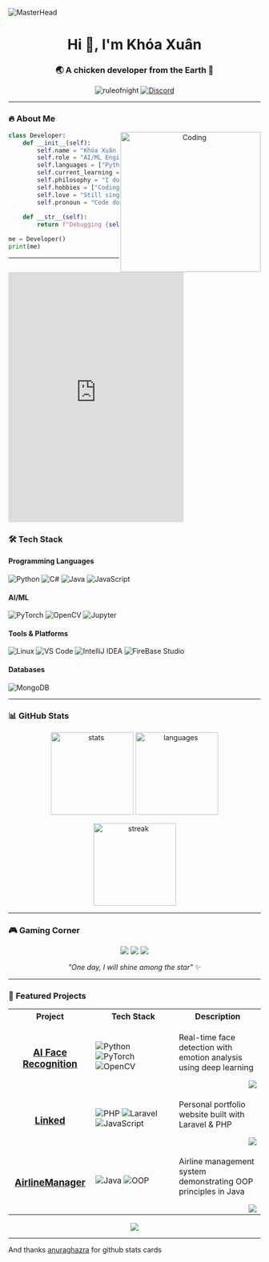 ![MasterHead](https://art.pixilart.com/04e0cf7ee2853c2.gif)

<h1 align="center">Hi 👋, I'm Khóa Xuân</h1>
<h3 align="center">🌏 A chicken developer from the Earth 🐣</h3>

<p align="center">
  <img src="https://komarev.com/ghpvc/?username=ruleofnight&label=Profile%20views&color=0e75b6&style=flat" alt="ruleofnight" />
  <a href="https://discord.gg/3NKdUJG7" target="_blank">
    <img src="https://img.shields.io/badge/Discord-7289DA?style=flat&logo=discord&logoColor=white" alt="Discord"/>
  </a>
</p>

---

### 🔥 **About Me**
<p align="center">
  <img align="right" alt="Coding" width="280" src="https://cdn.discordapp.com/emojis/886094443806076978.gif">
</p>

```python
class Developer:
    def __init__(self):
        self.name = "Khóa Xuân - Asuka"
        self.role = "AI/ML Engineer"
        self.languages = ["Python", "C#", "Java"]
        self.current_learning = ["AI", "Machine Learning"]
        self.philosophy = "I don't believe in God, I believe in backpropagation"
        self.hobbies = ["Coding", "Gaming", "Breaking production"]
        self.love = "Still single yet"
        self.pronoun = "Code doesn't work ? Add print()"
    
    def __str__(self):
        return f"Debugging {self.name} v20..."

me = Developer()
print(me)
```
---
<p>
  <iframe src="https://discord.com/widget?id=918505395612450956&theme=dark" width="350" height="500" allowtransparency="true" frameborder="0" sandbox="allow-popups allow-popups-to-escape-sandbox allow-same-origin allow-scripts">đưa</iframe>
</p>

### 🛠️ **Tech Stack**

#### **Programming Languages**
![Python](https://img.shields.io/badge/python-3670A0?style=for-the-badge&logo=python&logoColor=ffdd54)
![C#](https://img.shields.io/badge/c%23-%23239120.svg?style=for-the-badge&logo=c-sharp&logoColor=white)
![Java](https://img.shields.io/badge/java-%23ED8B00.svg?style=for-the-badge&logo=openjdk&logoColor=white)
![JavaScript](https://img.shields.io/badge/javascript-%23323330.svg?style=for-the-badge&logo=javascript&logoColor=%23F7DF1E)

#### **AI/ML**
![PyTorch](https://img.shields.io/badge/PyTorch-%23EE4C2C.svg?style=for-the-badge&logo=PyTorch&logoColor=white)
![OpenCV](https://img.shields.io/badge/opencv-%23white.svg?style=for-the-badge&logo=opencv&logoColor=white)
![Jupyter](https://img.shields.io/badge/jupyter-%23FA0F00.svg?style=for-the-badge&logo=jupyter&logoColor=white)

#### **Tools & Platforms**
![Linux](https://img.shields.io/badge/Linux-FCC624?style=for-the-badge&logo=linux&logoColor=black)
![VS Code](https://img.shields.io/badge/VS%20Code-0078d7.svg?style=for-the-badge&logo=visual-studio-code&logoColor=white)
![IntelliJ IDEA](https://img.shields.io/badge/IntelliJIDEA-000000.svg?style=for-the-badge&logo=intellij-idea&logoColor=white)
![FireBase Studio](https://img.shields.io/badge/Firebase-b64d1d?style=for-the-badge&logo=firebase&logoColor=black")

#### **Databases**
![MongoDB](https://img.shields.io/badge/MongoDB-%234ea94b.svg?style=for-the-badge&logo=mongodb&logoColor=white)

---

### 📊 **GitHub Stats**

<p align="center">
  <img src="https://github-readme-stats.vercel.app/api?username=ruleofnight&show_icons=true&theme=merko" alt="stats" height="165">
  <img src="https://github-readme-stats.vercel.app/api/top-langs/?username=ruleofnight&layout=compact&theme=aura" alt="languages" height="165">
</p>

<p align="center">
  <img src="https://github-readme-streak-stats.herokuapp.com/?user=ruleofnight&theme=radical" alt="streak" height="165">
</p>

---

### 🎮 **Gaming Corner**
<p align="center">
  <img src="https://img.shields.io/badge/Honkai_Star_Rail-000000?style=for-the-badge">
  <img src="https://img.shields.io/badge/Honkai_Impact_3rd-000000?style=for-the-badge">
  <img src="https://img.shields.io/badge/Zenless_Zone_Zero-000000?style=for-the-badge">
</p>

<p align="center">
  <i>"One day, I will shine among the star"</i> ✨
</p>

---
### 🚀 **Featured Projects**

<table>
  <tr>
    <th width="33%">Project</th>
    <th width="33%">Tech Stack</th>
    <th width="34%">Description</th>
  </tr>
  
  <!-- Project 1 -->
  <tr>
    <td>
      <h3 align="center">
        <a href="https://github.com/RuleOfNight/Face_Recognition">AI Face Recognition</a>
      </h3>
    </td>
    <td>
      <img src="https://img.shields.io/badge/Python-3.8+-yellow?style=for-the-badge&logo=python" alt="Python">
      <img src="https://img.shields.io/badge/PyTorch-1.9+-red?style=for-the-badge&logo=pytorch" alt="PyTorch">
      <img src="https://img.shields.io/badge/OpenCV-4.5+-blue?style=for-the-badge&logo=opencv" alt="OpenCV">
    </td>
    <td>
      <p>Real-time face detection with emotion analysis using deep learning</p>
      <img src="https://img.shields.io/github/stars/RuleOfNight/Face_Recognition?style=social&logo=github" align="right">
    </td>
  </tr>
  
  <!-- Project 2 -->
  <tr>
    <td>
      <h3 align="center">
        <a href="https://github.com/RuleOfNight/Linked">Linked</a>
      </h3>
    </td>
    <td>
      <img src="https://img.shields.io/badge/PHP-8.0+-777BB4?style=for-the-badge&logo=php" alt="PHP">
      <img src="https://img.shields.io/badge/Laravel-9.0+-FF2D20?style=for-the-badge&logo=laravel" alt="Laravel">
      <img src="https://img.shields.io/badge/JavaScript-ES6+-F7DF1E?style=for-the-badge&logo=javascript" alt="JavaScript">
    </td>
    <td>
      <p>Personal portfolio website built with Laravel & PHP</p>
      <img src="https://img.shields.io/github/stars/RuleOfNight/Linked?style=social&logo=github" align="right">
    </td>
  </tr>
  
  <!-- Project 3 -->
  <tr>
    <td>
      <h3 align="center">
        <a href="https://github.com/RuleOfNight/AirlineManager">AirlineManager</a>
      </h3>
    </td>
    <td>
      <img src="https://img.shields.io/badge/Java-17+-007396?style=for-the-badge&logo=java" alt="Java">
      <img src="https://img.shields.io/badge/OOP-Approach-009933?style=for-the-badge" alt="OOP">
    </td>
    <td>
      <p>Airline management system demonstrating OOP principles in Java</p>
      <img src="https://img.shields.io/github/stars/RuleOfNight/AirlineManager?style=social&logo=github" align="right">
    </td>
  </tr>
</table>

<p align="center">
  <a href="https://github.com/RuleOfNight?tab=repositories">
    <img src="https://img.shields.io/badge/View_All_Projects-8A2BE2?style=for-the-badge&logo=github&logoColor=white">
  </a>
</p>


---
<p>And thanks <a href="https://github.com/anuraghazra/github-readme-stats">anuraghazra</a> for github stats cards</p>
